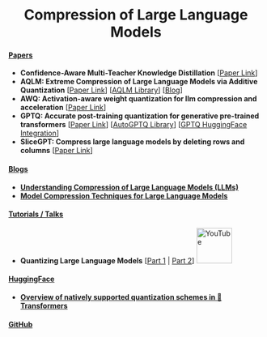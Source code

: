 <h1 align="center">Compression of Large Language Models</h1>

<h4 align="left"><ins>Papers</ins></h4>

* **Confidence-Aware Multi-Teacher Knowledge Distillation** [[Paper Link](https://arxiv.org/abs/2201.00007)]
* **AQLM: Extreme Compression of Large Language Models via Additive Quantization** [[Paper Link](https://arxiv.org/html/2401.06118v2)] [[AQLM Library](https://github.com/Vahe1994/AQLM)] [[Blog](https://towardsdatascience.com/the-aqlm-quantization-algorithm-explained-8cf33e4a783e)]
* **AWQ: Activation-aware weight quantization for llm compression and acceleration** [[Paper Link](https://arxiv.org/pdf/2306.00978.pdf)]
* **GPTQ: Accurate post-training quantization for generative pre-trained transformers** [[Paper Link](https://arxiv.org/pdf/2210.17323.pdf)] [[AutoGPTQ Library](https://github.com/AutoGPTQ/AutoGPTQ)] [[GPTQ HuggingFace Integration](https://huggingface.co/blog/gptq-integration)]
* **SliceGPT: Compress large language models by deleting rows and columns** [[Paper Link](https://arxiv.org/pdf/2401.15024.pdf)]


<h4 align="left"><ins>Blogs</ins></h4>

* [**Understanding Compression of Large Language Models (LLMs)**](https://medium.com/@sasirekharameshkumar/understanding-compression-of-large-language-models-2ee3b8a350a2)
* [**Model Compression Techniques for Large Language Models**](https://ogre51.medium.com/model-compression-techniques-for-large-language-models-05d87236cfa2)

<h4 align="left"><ins>Tutorials / Talks</ins></h4>

* **Quantizing Large Language Models** [[Part 1](https://www.youtube.com/watch?v=kw7S-3s50uk&ab_channel=JulienSimon) | [Part 2](https://www.youtube.com/watch?v=fXBBwCIA0Ds&ab_channel=JulienSimon)] <img src="https://github.com/mehedihasanbijoy/Learning-Resources/assets/58245357/29836580-38bf-410b-9a8f-63fe473aab27" alt="YouTube" width="70"/>


<h4 align="left"><ins>HuggingFace</ins></h4>

* [**Overview of natively supported quantization schemes in 🤗 Transformers**](https://huggingface.co/blog/overview-quantization-transformers)


<h4 align="left"><ins>GitHub</ins></h4>
